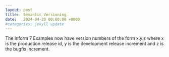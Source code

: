 ```yaml
---
layout: post
title:  Semantic Versioning
date:   2024-04-20 00:00:00 +0000
#categories: jekyll update
---
```


The Inform 7 Examples now have version numbers of the form x.y.z where x is the production release id, y is the development release increment and z is the bugfix increment.
